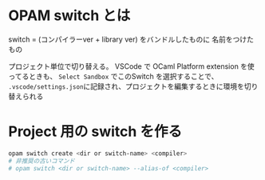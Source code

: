 # OPAM switch とは

switch = (コンパイラーver + library ver) をバンドルしたものに 名前をつけたもの

プロジェクト単位で切り替える。
VSCode で OCaml Platform extension を使ってるときも、
`Select Sandbox` でこのSwitch を選択することで、
`.vscode/settings.json`に記録され、プロジェクトを編集するときに環境を切り替えられる

# Project 用の switch を作る

```sh
opam switch create <dir or switch-name> <compiler>
# 非推奨の古いコマンド
# opam switch <dir or switch-name> --alias-of <compiler>